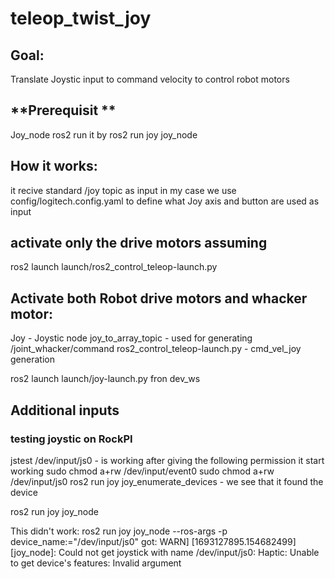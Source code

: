 # **teleop_twist_joy**

## **Goal:**
Translate Joystic input to command velocity to control robot motors 

## **Prerequisit **
Joy_node ros2
run it by
ros2 run joy joy_node


## **How it works:**
it recive standard /joy topic as input
in my case we use config/logitech.config.yaml to define what Joy axis and button are used as input

## **activate only the drive motors assuming**
ros2 launch launch/ros2_control_teleop-launch.py

## **Activate both Robot drive motors and whacker motor:**

Joy - Joystic node
joy_to_array_topic - used for generating /joint_whacker/command
ros2_control_teleop-launch.py - cmd_vel_joy generation

ros2 launch launch/joy-launch.py fron dev_ws

## **Additional inputs**

### testing joystic on RockPI
jstest /dev/input/js0 - is working
after giving the following permission it start working
sudo chmod a+rw /dev/input/event0 
sudo chmod a+rw /dev/input/js0
ros2 run joy joy_enumerate_devices - we see that it found the device 

ros2 run joy joy_node


This didn't work: ros2 run joy joy_node --ros-args -p device_name:="/dev/input/js0"
got:
WARN] [1693127895.154682499] [joy_node]: Could not get joystick with name /dev/input/js0: Haptic: Unable to get device's features: Invalid argument

